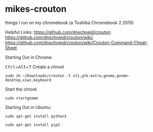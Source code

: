 # mikes-crouton
things I run on my chromebook (a Toshiba Chromebook 2 2015)

Helpful Links:
https://github.com/dnschneid/crouton
https://github.com/dnschneid/crouton/wiki/
https://github.com/dnschneid/crouton/wiki/Crouton-Command-Cheat-Sheet

Starting Out in Chrome:

<kbd>Ctrl</kbd>+<kbd>Alt</kbd>+<kbd>T</kbd>
Create a chroot

`sudo sh ~/Downloads/crouton -t x11,gtk-extra,gnome,gnome-desktop,xiwi,keyboard`

Start the chroot

`sudo startgnome`



Starting Out in Ubuntu:

`sudo apt-get install python3`

`sudo apt-get install pip3`
